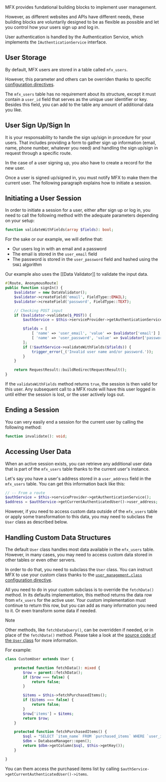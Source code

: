 MFX provides fundational building blocks to implement user management.

However, as different websites and APIs have different needs, these building blocks are voluntarily designed to be as flexible as possible and let you control how your users sign up and log in.

User authentication is handled by the Authentication Service, which implements the `IAuthenticationService` interface.

## User Storage

By default, MFX users are stored in a table called `mfx_users`.

However, this parameter and others can be overriden thanks to specific [configuration directives](Configuration-Directives#user-management).

The `mfx_users` table has no requirement about its structure, except it must contain a `user_id` field that serves as the unique user identifier or key. Besides this field, you can add to the table any amount of additional data you like.

## User Sign Up/Sign In

It is your responsability to handle the sign up/sign in procedure for your users. That includes providing a form to gather sign up information (email, name, phone number, whatever you need) and handling the sign up/sign in request through a specific route.

In the case of a user signing up, you also have to create a record for the new user.

Once a user is signed up/signed in, you must notify MFX to make them the current user. The following paragraph explains how to initiate a session.

## Initiating a User Session

In order to initiate a session for a user, either after sign up or log in, you need to call the following method with the adequate parameters depending on your setup:

```php
function validateWithFields(array $fields): bool;
```

For the sake or our example, we will define that:

- Our users log in with an email and a password
- The email is stored in the `user_email` field
- The password is stored in the `user_password` field and hashed using the `SHA1` algorithm

Our example also uses the [[Data Validator]] to validate the input data.

```php
#[Route, AnonymousRoute]
public function signIn() {
    $validator = new DataValidator();
    $validator->createField('email', FieldType::EMAIL);
    $validator->createField('password', FieldType::TEXT);

    // Checking POST input
    if ($validator->validate($_POST)) {
        $authService = $this->serviceProvider->getAuthenticationService();

        $fields = [
            [ 'name' => 'user_email', 'value' => $validator['email'] ],
            [ 'name' => 'user_password', 'value' => $validator['password'], 'function' => 'SHA1' ]
        ];
        if (!$authService->validateWithFields($fields)) {
            trigger_error(_('Invalid user name and/or password.'));
        }
    }

    return RequestResult::buildRedirectRequestResult();
}
```

If the `validateWithFields` method returns `true`, the session is then valid for this user. Any subsequent call to a MFX route will have this user logged in until either the session is lost, or the user actively logs out.

## Ending a Session

You can very easily end a session for the current user by calling the following method:

```php
function invalidate(): void;
```

## Accessing User Data

When an active session exists, you can retrieve any additional user data that is part of the `mfx_users` table thanks to the current user's instance.

Let's say you have a user's address stored in a `user_address` field in the `mfx_users` table. You can get this information back like this:

```php
// -- From a route
$authService = $this->serviceProvider->getAuthenticationService();
$address = $authService->getCurrentAuthenticatedUser()->user_address;
```

However, if you need to access custom data outside of the `mfx_users` table or apply some transformation to this data, you may need to subclass the `User` class as described below.

## Handling Custom Data Structures

The default `User` class handles most data available in the `mfx_users` table. However, in many cases, you may need to access custom data stored in other tables or even other servers.

In order to do that, you need to subclass the `User` class. You can instruct MFX to use your custom class thanks to the [`user_management.class` configuration directive](Configuration-Directives#user-management).

All you need to do in your custom subclass is to override the `fetchData()` method. In its defaults implementation, this method returns the data row from `mfx_users` for the active user. Your custom implementation must continue to return this row, but you can add as many information you need to it. Or even transform some data if needed.

> [!NOTE]
> Other methods, like `fetchDataQuery()`, can be overridden if needed, or in place of the `fetchData()` method. Please take a look at the [source code of the `User` class](https://github.com/chsxf/mfx/blob/main/src/chsxf/MFX/User.php) for more information.

For example:

```php
class CustomUser extends User {

    protected function fetchData(): mixed {
        $row = parent::fetchData();
        if ($row === false) {
            return false;
        }

        $items = $this->fetchPurchasedItems();
        if ($items === false) {
            return false;
        }
        $row['items'] = $items;
        return $row;
    }

    protected function fetchPurchasedItems() {
        $sql = "SELECT `item_name` FROM `purchased_items` WHERE `user_id` = ?";
        $dbm = DatabaseManager::open();
        return $dbm->getColumn($sql, $this->getKey());
    }

}
```

You can them access the purchased items list by calling `$authService->getCurrentAuthenticatedUser()->items`.
